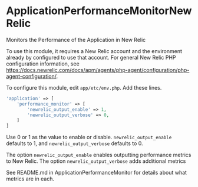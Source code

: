 # ApplicationPerformanceMonitorNewRelic

Monitors the Performance of the Application in New Relic

To use this module, it requires a New Relic account and the environment already by configured to use that account.
For general New Relic PHP configuration information, see <https://docs.newrelic.com/docs/apm/agents/php-agent/configuration/php-agent-configuration/>.

To configure this module, edit `app/etc/env.php`.
Add these lines.

```php
'application' => [
    'performance_monitor' => [
        'newrelic_output_enable' => 1,
        'newrelic_output_verbose' => 0,
    ]
]
```

Use 0 or 1 as the value to enable or disable.
`newrelic_output_enable` defaults to 1, and `newrelic_output_verbose` defaults to 0.

The option `newrelic_output_enable` enables outputting performance metrics to New Relic.
The option `newrelic_output_verbose` adds additional metrics

See README.md in ApplicationPerformanceMonitor for details about what metrics are in each.
